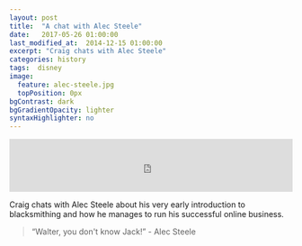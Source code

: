 ```yaml
---
layout: post
title:  "A chat with Alec Steele"
date:   2017-05-26 01:00:00
last_modified_at:  2014-12-15 01:00:00
excerpt: "Craig chats with Alec Steele"
categories: history
tags:  disney
image:
  feature: alec-steele.jpg
  topPosition: 0px
bgContrast: dark
bgGradientOpacity: lighter
syntaxHighlighter: no
---
```



<iframe frameborder='0' height='94px' scrolling='no' seamless src='https://simplecast.com/e/65791?style=medium-light' width='100%'></iframe>

Craig chats with Alec Steele about his very early introduction to blacksmithing and how he manages to run his successful online business. 


<blockquote class="largeQuote">“Walter, you don't know Jack!” - Alec Steele</blockquote>




